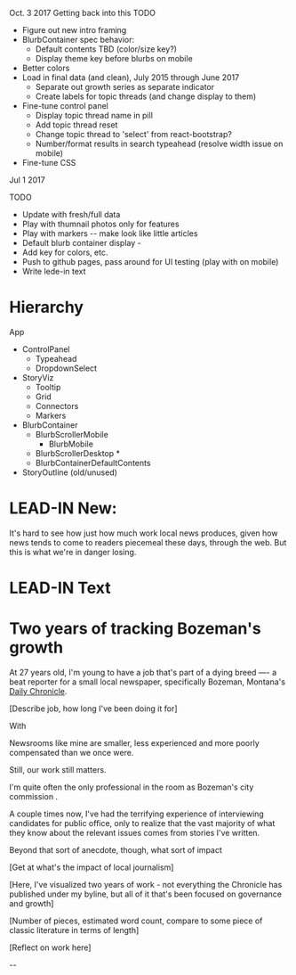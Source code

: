 

Oct. 3 2017
Getting back into this TODO
- Figure out new intro framing 
- BlurbContainer spec behavior:
    + Default contents TBD (color/size key?)
    + Display theme key before blurbs on mobile
- Better colors
- Load in final data (and clean), July 2015 through June 2017
    + Separate out growth series as separate indicator
    + Create labels for topic threads (and change display to them)
- Fine-tune control panel
    + Display topic thread name in pill
    + Add topic thread reset
    + Change topic thread to 'select' from react-bootstrap?
    + Number/format results in search typeahead (resolve width issue on mobile)
- Fine-tune CSS

Jul 1 2017

TODO
- Update with fresh/full data
- Play with thumnail photos only for features
- Play with markers -- make look like little articles
- Default blurb container display - 
- Add key for colors, etc.
- Push to github pages, pass around for UI testing (play with on mobile)
- Write lede-in text


# Hierarchy

App
- ControlPanel
    + Typeahead
    + DropdownSelect
- StoryViz
    + Tooltip
    + Grid
    + Connectors
    + Markers
- BlurbContainer
    + BlurbScrollerMobile
        * BlurbMobile
    + BlurbScrollerDesktop
        * 
    + BlurbContainerDefaultContents
- StoryOutline (old/unused)

# LEAD-IN New:

It's hard to see how just how much work local news produces, given how news tends to come to readers piecemeal these days, through the web. But this is what we're in danger losing.


# LEAD-IN Text

# Two years of tracking Bozeman's growth

At 27 years old, I'm young to have a job that's part of a dying breed —- a beat reporter for a small local newspaper, specifically Bozeman, Montana's [Daily Chronicle](http://www.bozemandailychronicle.com/).

[Describe job, how long I've been doing it for]

With 

Newsrooms like mine are smaller, less experienced and more poorly compensated than we once were. 

Still, our work still matters.

I'm quite often the only professional in the room as Bozeman's city commission . 

A couple times now, I've had the terrifying experience of interviewing candidates for public office, only to realize that the vast majority of what they know about the relevant issues comes from stories I've written.

Beyond that sort of anecdote, though, what sort of impact

[Get at what's the impact of local journalism]

[Here, I've visualized two years of work - not everything the Chronicle has published under my byline, but all of it that's been focused on governance and growth]

[Number of pieces, estimated word count, compare to some piece of classic literature in terms of length]

[Reflect on work here]

-- 